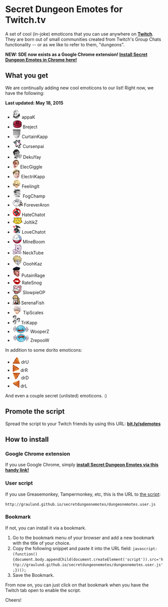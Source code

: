 # Secret Dungeon Emotes for Twitch.tv
A set of cool (in-joke) emoticons that you can use anywhere on **[Twitch](http://www.twitch.tv)**. They are born out of small communities created from Twitch's Group Chats functionality -- or as we like to refer to them, "dungeons".

**NEW: SDE now exists as a Google Chrome extension! [Install Secret Dungeon Emotes in Chrome here!](http://chrome.google.com/webstore/detail/secret-dungeon-emotes/fljimgaiflbdcihhihlmccpdfnlcedcm)**

## What you get

We are continually adding new cool emoticons to our list! Right now, we have the following:

**Last updated: May 18, 2015**

* ![appaK](images/appaK.png) appaK
* ![Breject](images/Breject.png) Breject
* ![CurtainKapp](images/CurtainKapp.png) CurtainKapp
* ![Cursenpai](images/Cursenpai.png) Cursenpai
* ![DekuYay](images/DekuYay.png) DekuYay
* ![ElecGiggle](images/ElecGiggle.png) ElecGiggle
* ![ElectriKapp](images/ElectriKapp.png) ElectriKapp
* ![FeelingIt](images/FeelingIt.png) FeelingIt
* ![FogChamp](images/FogChamp.png) FogChamp
* ![ForeverAron](images/ForeverAron.png) ForeverAron
* ![HateChatot](images/HateChatot.png) HateChatot
* ![JoltikZ](images/JoltikZ.png) JoltikZ
* ![LoveChatot](images/LoveChatot.png) LoveChatot
* ![MlneBoom](images/MlneBoom.png) MlneBoom
* ![NeckTube](images/NeckTube.png) NeckTube
* ![OoohKaz](images/OoohKaz.png) OoohKaz
* ![PutainRage](images/PutainRage.png) PutainRage
* ![RateSnog](images/RateSnog.png) RateSnog
* ![SlowpieOP](images/SlowpieOP.png) SlowpieOP
* ![SerenaFish](images/SerenaFish.png) SerenaFish
* ![TipScales](images/TipScales.png) TipScales
* ![TriKapp](images/TriKapp.png) TriKapp
* ![WooperZ](images/WooperZ.png) WooperZ
* ![ZrepooW](images/ZrepooW.png) ZrepooW

In addition to some dorito emoticons:
* ![drU](images/drU.png) drU
* ![drR](images/drR.png) drR
* ![drD](images/drD.png) drD
* ![drL](images/drL.png) drL

And even a couple secret (unlisted) emoticons. :)

## Promote the script

Spread the script to your Twitch friends by using this URL: **[bit.ly/sdemotes](http://bit.ly/sdemotes)**

## How to install

### Google Chrome extension

If you use Google Chrome, simply **[install Secret Dungeon Emotes via this handy link!](http://chrome.google.com/webstore/detail/secret-dungeon-emotes/fljimgaiflbdcihhihlmccpdfnlcedcm)**

### User script

If you use Greasemonkey, Tampermonkey, etc, this is the URL to [the script](http://graulund.github.io/secretdungeonemotes/dungeonemotes.user.js):

`http://graulund.github.io/secretdungeonemotes/dungeonemotes.user.js`

### Bookmark

If not, you can install it via a bookmark.

1. Go to the bookmark menu of your browser and add a new bookmark with the title of your choice.
2. Copy the following snippet and paste it into the URL field: `javascript:(function(){document.body.appendChild(document.createElement('script')).src='http://graulund.github.io/secretdungeonemotes/dungeonemotes.user.js';})();`
3. Save the Bookmark.

From now on, you can just click on that bookmark when you have the Twitch tab open to enable the script.

Cheers!
